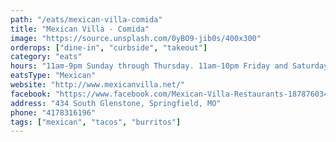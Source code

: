 ```yaml
---
path: "/eats/mexican-villa-comida"
title: "Mexican Villa - Comida"
image: "https://source.unsplash.com/0yBO9-jib0s/400x300"
orderops: ["dine-in", "curbside", "takeout"]
category: "eats"
hours: "11am-9pm Sunday through Thursday. 11am-10pm Friday and Saturday"
eatsType: "Mexican"
website: "http://www.mexicanvilla.net/"
facebook: "https://www.facebook.com/Mexican-Villa-Restaurants-187876034583427"
address: "434 South Glenstone, Springfield, MO"
phone: "4178316196"
tags: ["mexican", "tacos", "burritos"]
---
```

